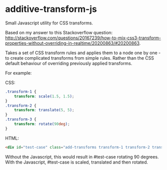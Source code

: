 additive-transform-js
=====================

Small Javascript utility for CSS transforms.

Based on my answer to this Stackoverflow question: http://stackoverflow.com/questions/20167239/how-to-mix-css3-transform-properties-without-overriding-in-realtime/20200863/#20200863.

Takes a set of CSS transform rules and applies them to a node one by one - to create complicated transforms from simple rules. Rather than the CSS default behaviour of overriding previously applied transforms.

For example:

CSS:
```css
.transform-1 {
	transform: scale(1.5, 1.5);
}
.transform-2 {
	transform: translate(5, 5);
}
.transform-3 {
	transform: rotate(90deg);
}
```

HTML:
```html
<div id="test-case" class="add-transforms transform-1 transform-2 transform-3">TEST CASE</div>
```

Without the Javascript, this would result in #test-case rotating 90 degrees. With the Javascript, #test-case is scaled, translated and then rotated.
